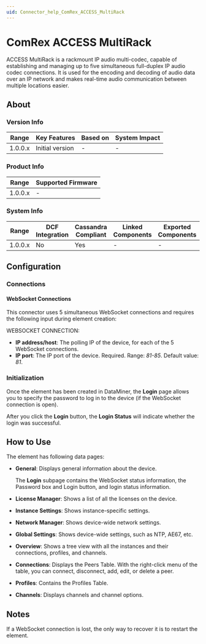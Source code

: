 ```yaml
---
uid: Connector_help_ComRex_ACCESS_MultiRack
---
```


# ComRex ACCESS MultiRack

ACCESS MultiRack is a rackmount IP audio multi-codec, capable of establishing and managing up to five simultaneous full-duplex IP audio codec connections. It is used for the encoding and decoding of audio data over an IP network and makes real-time audio communication between multiple locations easier.

## About

### Version Info

| Range     | Key Features     | Based on     | System Impact     |
|-----------|------------------|--------------|-------------------|
| 1.0.0.x   | Initial version  | -            | -                 |

### Product Info

| Range     | Supported Firmware     |
|-----------|------------------------|
| 1.0.0.x   | -                      |

### System Info

| Range     | DCF Integration     | Cassandra Compliant     | Linked Components     | Exported Components     |
|-----------|---------------------|-------------------------|-----------------------|-------------------------|
| 1.0.0.x   | No                  | Yes                     | -                     | -                       |

## Configuration

### Connections

#### WebSocket Connections

This connector uses 5 simultaneous WebSocket connections and requires the following input during element creation:

WEBSOCKET CONNECTION:

- **IP address/host**: The polling IP of the device, for each of the 5 WebSocket connections.
- **IP port**: The IP port of the device. Required. Range: *81-85*. Default value: *81*.

### Initialization

Once the element has been created in DataMiner, the **Login** page allows you to specify the password to log in to the device (if the WebSocket connection is open).

After you click the **Login** button, the **Login Status** will indicate whether the login was successful.

## How to Use

The element has following data pages:

- **General**: Displays general information about the device.

  The **Login** subpage contains the WebSocket status information, the Password box and Login button, and login status information.

- **License Manager**: Shows a list of all the licenses on the device.

- **Instance Settings**: Shows instance-specific settings.

- **Network Manager**: Shows device-wide network settings.

- **Global Settings**: Shows device-wide settings, such as NTP, AE67, etc.

- **Overview**: Shows a tree view with all the instances and their connections, profiles, and channels.

- **Connections**: Displays the Peers Table. With the right-click menu of the table, you can connect, disconnect, add, edit, or delete a peer.

- **Profiles**: Contains the Profiles Table.

- **Channels**: Displays channels and channel options.

## Notes

If a WebSocket connection is lost, the only way to recover it is to restart the element.
